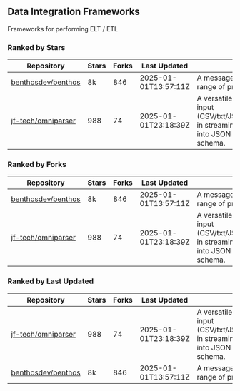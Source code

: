## Data Integration Frameworks

Frameworks for performing ELT / ETL

### Ranked by Stars

| Repository | Stars | Forks | Last Updated | Description | 
|------------|-------|-------|--------------|-------------|
| [benthosdev/benthos](https://github.com/benthosdev/benthos) | 8k | 846 | 2025-01-01T13:57:11Z |  A message streaming bridge between a range of protocols. |
| [jf-tech/omniparser](https://github.com/jf-tech/omniparser) | 988 | 74 | 2025-01-01T23:18:39Z |  A versatile ETL library that parses text input (CSV/txt/JSON/XML/EDI/X12/EDIFACT/etc) in streaming fashion and transforms data into JSON output using data-driven schema. |

### Ranked by Forks

| Repository | Stars | Forks | Last Updated | Description | 
|------------|-------|-------|--------------|-------------|
| [benthosdev/benthos](https://github.com/benthosdev/benthos) | 8k | 846 | 2025-01-01T13:57:11Z |  A message streaming bridge between a range of protocols. |
| [jf-tech/omniparser](https://github.com/jf-tech/omniparser) | 988 | 74 | 2025-01-01T23:18:39Z |  A versatile ETL library that parses text input (CSV/txt/JSON/XML/EDI/X12/EDIFACT/etc) in streaming fashion and transforms data into JSON output using data-driven schema. |

### Ranked by Last Updated

| Repository | Stars | Forks | Last Updated | Description | 
|------------|-------|-------|--------------|-------------|
| [jf-tech/omniparser](https://github.com/jf-tech/omniparser) | 988 | 74 | 2025-01-01T23:18:39Z |  A versatile ETL library that parses text input (CSV/txt/JSON/XML/EDI/X12/EDIFACT/etc) in streaming fashion and transforms data into JSON output using data-driven schema. |
| [benthosdev/benthos](https://github.com/benthosdev/benthos) | 8k | 846 | 2025-01-01T13:57:11Z |  A message streaming bridge between a range of protocols. |

